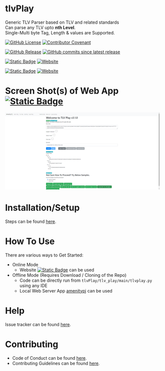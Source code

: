 # tlvPlay
Generic TLV Parser based on TLV and related standards
<BR>Can parse any TLV upto **nth Level**.
<BR>Single-Multi byte Tag, Length & values are Supported.

[![GitHub License](https://img.shields.io/github/license/impratikjaiswal/tlvPlay)](LICENSE)
[![Contributor Covenant](https://img.shields.io/badge/Contributor%20Covenant-2.1-4baaaa.svg)](CODE_OF_CONDUCT.md)

[![GitHub Release](https://img.shields.io/github/v/release/impratikjaiswal/tlvPlay)](https://github.com/impratikjaiswal/tlvPlay/releases/latest)
[![GitHub commits since latest release](https://img.shields.io/github/commits-since/impratikjaiswal/tlvPlay/latest)](https://github.com/impratikjaiswal/tlvPlay/commits/main/)

[![Static Badge](https://img.shields.io/badge/amenitypj.in/tlvPlay-a?label=website%20url)](https://amenitypj.in/tlvPlay)
[![Website](https://img.shields.io/website?url=https://amenitypj.in/tlvPlay&label=website%20status)](https://amenitypj.in/tlvPlay)

[![Static Badge](https://img.shields.io/badge/impratikjaiswal.github.io/tlvPlay-a?label=gihub%20website%20url)](https://impratikjaiswal.github.io/tlvPlay)
[![Website](https://img.shields.io/website?url=https://amenitypj.in/tlvPlay&label=website%20status)](https://impratikjaiswal.github.io/tlvPlay)

# Screen Shot(s) of Web App [![Static Badge](https://img.shields.io/badge/amenitypj.in-a)](https://amenitypj.in/) 
![sample_web_1](https://github.com/impratikjaiswal/tlvPlay/blob/main/static/images/sample_web_1.gif?raw=true)

# Installation/Setup
Steps can be found [here](https://github.com/impratikjaiswal/pythonHelpers/blob/main/HOW_TO_INSTALL_PYTHON_APPS.md).

# How To Use
There are various ways to Get Started:

  - Online Mode
    - Website [![Static Badge](https://img.shields.io/badge/amenitypj.in-a)](https://amenitypj.in/) can be used
  - Offline Mode (Requires Download / Cloning of the Repo)
    - Code can be directly run from ```tlvPlay/tlv_play/main/tlvplay.py``` using any IDE
    - Local Web Server App [amenitypj](https://github.com/impratikjaiswal/amenitypj) can be used

# Help
Issue tracker can be found [here](CONTRIBUTING.md#issue-tracker).

# Contributing
 - Code of Conduct can be found [here](CODE_OF_CONDUCT.md).
 - Contributing Guidelines can be found [here](CONTRIBUTING.md).
